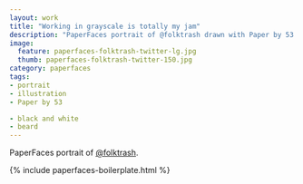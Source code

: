```yaml
---
layout: work
title: "Working in grayscale is totally my jam"
description: "PaperFaces portrait of @folktrash drawn with Paper by 53 on an iPad."
image: 
  feature: paperfaces-folktrash-twitter-lg.jpg
  thumb: paperfaces-folktrash-twitter-150.jpg
category: paperfaces
tags: 
- portrait
- illustration
- Paper by 53

- black and white
- beard
---
```


PaperFaces portrait of [@folktrash](http://twitter.com/folktrash).

{% include paperfaces-boilerplate.html %}